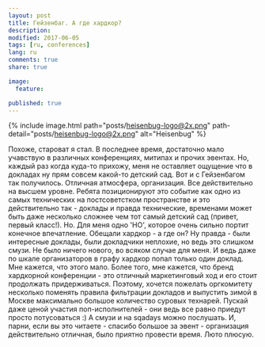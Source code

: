 ```yaml
---
layout: post
title: Гейзенбаг. А где хардкор?
description:
modified: 2017-06-05
tags: [ru, conferences]
lang: ru
comments: true
share: true

image:
  feature:

published: true
---
```

{% include image.html path="posts/heisenbug-logo@2x.png" path-detail="posts/heisenbug-logo@2x.png" alt="Heisenbug" %}

Похоже, староват я стал. В последнее время, достаточно мало учавствую в различных конференциях, митипах и прочих эвентах. Но, каждый раз когда куда-то прихожу, меня не оставляет ощущение что в докладах ну прям совсем какой-то детский сад. Вот и с Гейзенбагом так получилось. Отличная атмосфера, организация. Все действительно на высшем уровне. Ребята позиционируют это событие как одно из самых технических на постсоветстком пространстве и это действительно так - доклады и правда технические, временами может быть даже несколько сложнее чем тот самый детский сад (привет, первый класс!). Но. Для меня одно 'НО', которое очень сильно портит конечное впечатление. Обещали хардкор - а где он? Ну правда - были интересные доклады, были докладчики неплохие, но ведь это слишком смузи. Не было ничего нового, во всяком случае для меня. И ведь даже по шкале организаторов в графу хардкор попал только один доклад. Мне кажется, что этого мало. Более того, мне кажется, что бренд хардкорной конференции - это отличный маркетинговый ход и его стоит продолжать придерживаться. Поэтому, хочется пожелать оргкомитету несколько поменять правила фильтрации докладов и выпустить зимой в Москве максимально большое количество суровых технарей. Пускай даже ценой участия поп-исполнителей - они ведь все равно приедут просто потусоваться :) А смузи и на sqadays можно послушать.
И, парни, если вы это читаете - спасибо большое за эвент - организация действительно отличная, было приятно провести время. Люто плюсую.

